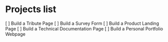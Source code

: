 
# Projects list 

[ ] Build a Tribute Page
[ ] Build a Survey Form
[ ] Build a Product Landing Page
[ ] Build a Technical Documentation Page
[ ] Build a Personal Portfolio Webpage
